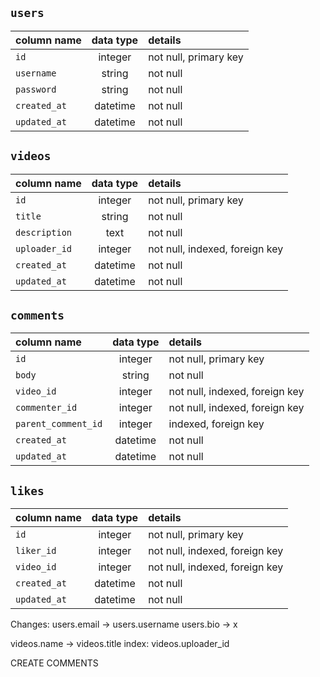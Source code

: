 ## `users`
| column name        | data type | details                        |
|:-------------------|:---------:|:-------------------------------|
| `id`               | integer   | not null, primary key          |
| `username`         | string    | not null                       |
| `password`         | string    | not null                       |
| `created_at`       | datetime  | not null                       |
| `updated_at`       | datetime  | not null                       |
 
## `videos` 
| column name        | data type | details                        |
|:-------------------|:---------:|:-------------------------------|
| `id`               | integer   | not null, primary key          |
| `title`            | string    | not null                       |
| `description`      | text      | not null                       |
| `uploader_id`      | integer   | not null, indexed, foreign key |
| `created_at`       | datetime  | not null                       |
| `updated_at`       | datetime  | not null                       |
 
## `comments`

| column name        | data type | details                        |
|:-------------------|:---------:|:-------------------------------|
| `id`               | integer   | not null, primary key          |
| `body`             | string    | not null                       | 
| `video_id`         | integer   | not null, indexed, foreign key | 
| `commenter_id`     | integer   | not null, indexed, foreign key |
| `parent_comment_id`| integer   | indexed, foreign key           |
| `created_at`       | datetime  | not null                       |
| `updated_at`       | datetime  | not null                       |

## `likes`

| column name        | data type | details                        |
|:-------------------|:---------:|:-------------------------------|
| `id`               | integer   | not null, primary key          |
| `liker_id`         | integer   | not null, indexed, foreign key |
| `video_id`         | integer   | not null, indexed, foreign key |
| `created_at`       | datetime  | not null                       |
| `updated_at`       | datetime  | not null                       |

Changes:
users.email -> users.username
users.bio -> x

videos.name -> videos.title
index: videos.uploader_id

CREATE COMMENTS